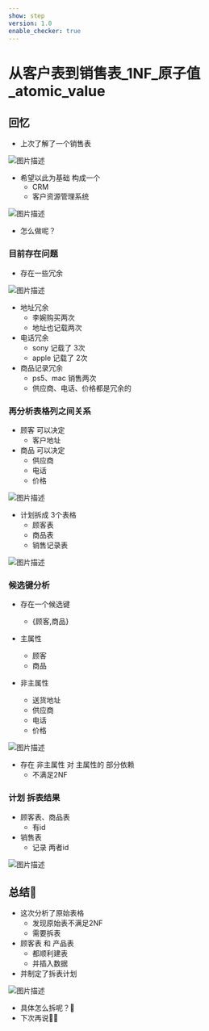 ```yaml
---
show: step
version: 1.0
enable_checker: true
---
```


#   从客户表到销售表_1NF_原子值_atomic_value 
 

##  回忆

- 上次了解了一个销售表

![图片描述](https://doc.shiyanlou.com/courses/uid1190679-20230903-1693705874990)

- 希望以此为基础 构成一个 
	- CRM
	- 客户资源管理系统

![图片描述](https://doc.shiyanlou.com/courses/uid1190679-20230903-1693707427718)

- 怎么做呢？

### 目前存在问题

- 存在一些冗余

![图片描述](https://doc.shiyanlou.com/courses/uid1190679-20230903-1693708321695)

- 地址冗余
	- 李婉购买两次
	- 地址也记载两次
- 电话冗余
	- sony 记载了 3次
	- apple 记载了 2次
- 商品记录冗余
	- ps5、mac 销售两次
	- 供应商、电话、价格都是冗余的

### 再分析表格列之间关系

- 顾客 可以决定 
	- 客户地址
- 商品 可以决定 
	- 供应商
	- 电话
	- 价格

![图片描述](https://doc.shiyanlou.com/courses/uid1190679-20230903-1693708143904)

- 计划拆成 3个表格
	- 顾客表
	- 商品表
	- 销售记录表

![图片描述](https://doc.shiyanlou.com/courses/uid1190679-20231006-1696589881985)

### 候选键分析

- 存在一个候选键
	- {顾客,商品}

- 主属性
	- 顾客
	- 商品
- 非主属性
	- 送货地址
	- 供应商
	- 电话
	- 价格

![图片描述](https://doc.shiyanlou.com/courses/uid1190679-20230903-1693708143904)

- 存在 非主属性 对 主属性的 部分依赖
	- 不满足2NF

### 计划 拆表结果

- 顾客表、商品表
	- 有id
- 销售表 
	- 记录 两者id

![图片描述](https://doc.shiyanlou.com/courses/uid1190679-20231006-1696590063924)

##  总结🤔

- 这次分析了原始表格
	- 发现原始表不满足2NF
	- 需要拆表
- 顾客表 和 产品表 
	- 都顺利建表
	- 并插入数据
- 并制定了拆表计划

![图片描述](https://doc.shiyanlou.com/courses/uid1190679-20231006-1696590063924)
 
- 具体怎么拆呢？🤔
- 下次再说👋🏻
